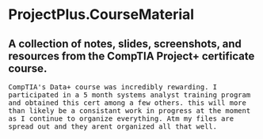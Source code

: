 # ProjectPlus.CourseMaterial

## A collection of notes, slides, screenshots, and resources from the CompTIA Project+ certificate course.

<tt>CompTIA's Data+ course was incredibly rewarding. I participated in a 5 month systems analyst training program and obtained this
cert among a few others. this will more than likely be a consistant work in progress at the moment as I continue to organize
everything. Atm my files are spread out and they arent organized all that well.</tt>
